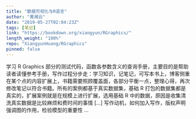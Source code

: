 ```yaml
---
title: "数据可视化与R语言"
author: "黄湘云"
date: "2019-05-27T02:04:23Z"
tags: [笔记]
link: "https://bookdown.org/xiangyun/RGraphics/"
length_weight: "100%"
repo: "XiangyunHuang/RGraphics"
pinned: false
---
```


学习 R Graphics 部分的测试代码，函数各参数含义的查询手册，主要目的是帮助读者读懂参考手册，写作过程分步走：学习知识，记笔记，可写本书上，博客侧重在某个点的内容扩展上，书籍需要照顾覆盖面，各部分平衡一点，整理心得，再次修改笔记以符合书籍。所有的案例都基于真实数据集，基础 R 打包的数据集都是真实的，扩展案例就是在规模上进行扩展，选用基础 R 中的数据，原因是收集清洗真实数据是比较麻烦和费时间的事情 [...] 写作动机，如何加入写作，版权声明 强调图的作用，检验模型的重要性  ...
